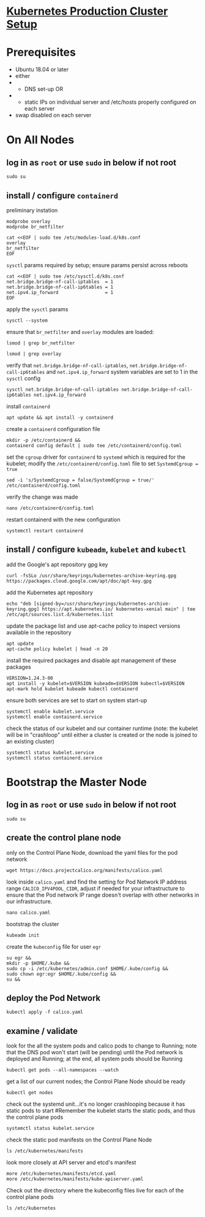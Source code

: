 # <u>Kubernetes Production Cluster Setup</u>

# Prerequisites 
* Ubuntu 18.04 or later
* either
* * DNS set-up OR
* * static IPs on individual server and /etc/hosts properly configured on each server
* swap disabled on each server


# On All Nodes

## log in as `root` or use `sudo` in below if not root
````
sudo su
````

## install / configure `containerd`

preliminary instation
```
modprobe overlay
modprobe br_netfilter
```
```
cat <<EOF | sudo tee /etc/modules-load.d/k8s.conf
overlay
br_netfilter
EOF

```

`sysctl` params required by setup; ensure params persist across reboots
````
cat <<EOF | sudo tee /etc/sysctl.d/k8s.conf
net.bridge.bridge-nf-call-iptables  = 1
net.bridge.bridge-nf-call-ip6tables = 1
net.ipv4.ip_forward                 = 1
EOF
````

apply the `sysctl` params
````
sysctl --system
````

ensure that `br_netfilter` and `overlay` modules are loaded:
````
lsmod | grep br_netfilter
````
````
lsmod | grep overlay
````

verify that `net.bridge.bridge-nf-call-iptables`, `net.bridge.bridge-nf-call-ip6tables` and `net.ipv4.ip_forward` system variables are set to 1
in the `sysctl` config
````
sysctl net.bridge.bridge-nf-call-iptables net.bridge.bridge-nf-call-ip6tables net.ipv4.ip_forward
````

install `containerd`
````
apt update && apt install -y containerd
````

create a `containerd` configuration file
````
mkdir -p /etc/containerd &&
containerd config default | sudo tee /etc/containerd/config.toml
````

set the `cgroup` driver for `containerd` to `systemd` which is required for the kubelet;
modify the `/etc/containerd/config.toml` file to set `SystemdCgroup = true`
````
sed -i 's/SystemdCgroup = false/SystemdCgroup = true/' /etc/containerd/config.toml
````

verify the change was made
````
nano /etc/containerd/config.toml
````

restart containerd with the new configuration
````
systemctl restart containerd
````




## install / configure `kubeadm`, `kubelet` and `kubectl`

add the Google's apt repository gpg key
````
curl -fsSLo /usr/share/keyrings/kubernetes-archive-keyring.gpg https://packages.cloud.google.com/apt/doc/apt-key.gpg
````

add the Kubernetes apt repository
````
echo "deb [signed-by=/usr/share/keyrings/kubernetes-archive-keyring.gpg] https://apt.kubernetes.io/ kubernetes-xenial main" | tee /etc/apt/sources.list.d/kubernetes.list
````

update the package list and use apt-cache policy to inspect versions available in the repository
````
apt update
apt-cache policy kubelet | head -n 20 
````

install the required packages and disable apt management of these packages
````
VERSION=1.24.3-00
apt install -y kubelet=$VERSION kubeadm=$VERSION kubectl=$VERSION
apt-mark hold kubelet kubeadm kubectl containerd
````

ensure both services are set to start on system start-up
````
systemctl enable kubelet.service
systemctl enable containerd.service
````

check the status of our kubelet and our container runtime (note: the kubelet will be in "crashloop" until either a cluster is created or the node is joined to an existing cluster)
````
systemctl status kubelet.service 
systemctl status containerd.service 
````




# Bootstrap the Master Node
## log in as `root` or use `sudo` in below if not root
````
sudo su
````

## create the control plane node

only on the Control Plane Node, download the yaml files for the pod network
````
wget https://docs.projectcalico.org/manifests/calico.yaml
````

look inside `calico.yaml` and find the setting for Pod Network IP address range `CALICO_IPV4POOL_CIDR`, adjust if needed for your infrastructure to ensure that the Pod network IP  range doesn't overlap with other networks in our infrastructure.
````
nano calico.yaml
````

bootstrap the cluster
````
kubeadm init
````

create the `kubeconfig` file for user `egr`
````
su egr &&
mkdir -p $HOME/.kube &&
sudo cp -i /etc/kubernetes/admin.conf $HOME/.kube/config &&
sudo chown egr:egr $HOME/.kube/config &&
su &&
````

## deploy the Pod Network
```
kubectl apply -f calico.yaml
```

## examine / validate
look for the all the system pods and calico pods to change to Running;
note that the DNS pod won't start (will be pending) until the Pod network is 
deployed and Running;
at the end, all system pods should be Running
```
kubectl get pods --all-namespaces --watch
```

get a list of our current nodes; the Control Plane Node should be ready
```
kubectl get nodes 
```
check out the systemd unit...it's no longer crashlooping because it has static pods to start
#Remember the kubelet starts the static pods, and thus the control plane pods
```
systemctl status kubelet.service 
```

check the static pod manifests on the Control Plane Node
```
ls /etc/kubernetes/manifests
```

look more closely at API server and etcd's manifest
```
more /etc/kubernetes/manifests/etcd.yaml
more /etc/kubernetes/manifests/kube-apiserver.yaml
```

Check out the directory where the kubeconfig files live for each of the control plane pods
```
ls /etc/kubernetes
```
